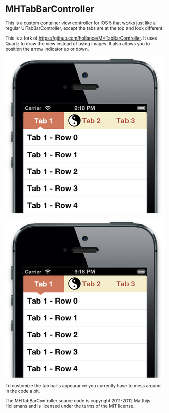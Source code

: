 # MHTabBarController

This is a custom container view controller for iOS 5 that works just like a regular UITabBarController, except the tabs are at the top and look different.

This is a fork of https://github.com/hollance/MHTabBarController.  It uses Quartz to draw the view instead of using images.  It also allows you to position the arrow indicator up or down.

![Screenshot](https://github.com/dougdiego/MHTabBarController/raw/master/ScreenshotUp.png)

![Screenshot](https://github.com/dougdiego/MHTabBarController/raw/master/ScreenshotDown.png)
 
To customize the tab bar's appearance you currently have to mess around in the code a bit.
 
The MHTabBarController source code is copyright 2011-2012 Matthijs Hollemans and is licensed under the terms of the MIT license.
